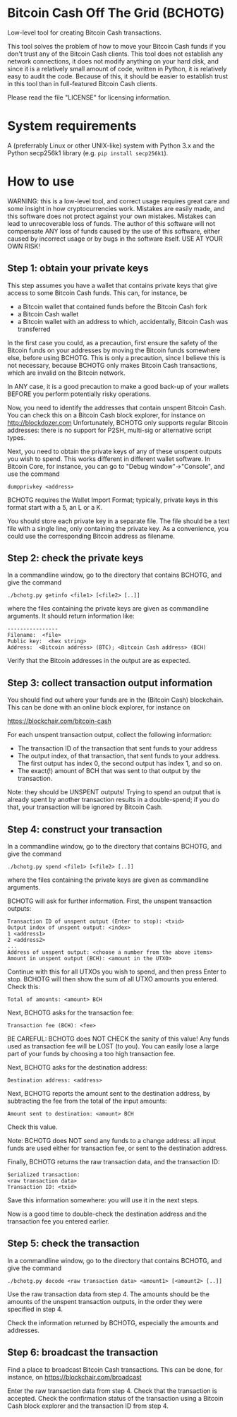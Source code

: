 Bitcoin Cash Off The Grid (BCHOTG)
==================================

Low-level tool for creating Bitcoin Cash transactions.

This tool solves the problem of how to move your Bitcoin Cash funds if you
don't trust any of the Bitcoin Cash clients. This tool does not establish any
network connections, it does not modify anything on your hard disk, and since it
is a relatively small amount of code, written in Python, it is relatively easy
to audit the code. Because of this, it should be easier to establish trust in
this tool than in full-featured Bitcoin Cash clients.

Please read the file "LICENSE" for licensing information.


System requirements
===================

A (preferrably Linux or other UNIX-like) system with Python 3.x and the Python
secp256k1 library (e.g. `pip install secp256k1`).

How to use
==========

WARNING: this is a low-level tool, and correct usage requires great care and
some insight in how cryptocurrencies work. Mistakes are easily made, and this
software does not protect against your own mistakes. Mistakes can lead to
unrecoverable loss of funds. The author of this software will not compensate
ANY loss of funds caused by the use of this software, either caused by incorrect
usage or by bugs in the software itself. USE AT YOUR OWN RISK!

Step 1: obtain your private keys
--------------------------------
This step assumes you have a wallet that contains private keys that give access
to some Bitcoin Cash funds. This can, for instance, be

 * a Bitcoin wallet that contained funds before the Bitcoin Cash fork
 * a Bitcoin Cash wallet
 * a Bitcoin wallet with an address to which, accidentally, Bitcoin Cash was
   transferred

In the first case you could, as a precaution, first ensure the safety of the
Bitcoin funds on your addresses by moving the Bitcoin funds somewhere else,
before using BCHOTG. This is only a precaution, since I believe this is not
necessary, because BCHOTG only makes Bitcoin Cash transactions, which are
invalid on the Bitcoin network.

In ANY case, it is a good precaution to make a good back-up of your wallets
BEFORE you perform potentially risky operations.

Now, you need to identify the addresses that contain unspent Bitcoin Cash.
You can check this on a Bitcoin Cash block explorer, for instance on
http://blockdozer.com
Unfortunately, BCHOTG only supports regular Bitcoin addresses: there is no
support for P2SH, multi-sig or alternative script types.

Next, you need to obtain the private keys of any of these unspent outputs you
wish to spend. This works different in different wallet software. In Bitcoin
Core, for instance, you can go to "Debug window"->"Console", and use the command

	dumpprivkey <address>

BCHOTG requires the Wallet Import Format; typically, private keys in this format
start with a 5, an L or a K.

You should store each private key in a separate file. The file should be a text
file with a single line, only containing the private key. As a convenience, you
could use the corresponding Bitcoin address as filename.

Step 2: check the private keys
------------------------------
In a commandline window, go to the directory that contains BCHOTG, and give
the command

	./bchotg.py getinfo <file1> [<file2> [..]]

where the files containing the private keys are given as commandline arguments.
It should return information like:

	----------------
	Filename:  <file>
	Public key:  <hex string>
	Address:  <Bitcoin address> (BTC); <Bitcoin Cash address> (BCH)

Verify that the Bitcoin addresses in the output are as expected.

Step 3: collect transaction output information
----------------------------------------------
You should find out where your funds are in the (Bitcoin Cash) blockchain.
This can be done with an online block explorer, for instance on

https://blockchair.com/bitcoin-cash

For each unspent transaction output, collect the following information:

 * The transaction ID of the transaction that sent funds to your address
 * The output index, of that transaction, that sent funds to your address.
   The first output has index 0, the second output has index 1, and so on.
 * The exact(!) amount of BCH that was sent to that output by the transaction.

Note: they should be UNSPENT outputs! Trying to spend an output that is already
spent by another transaction results in a double-spend; if you do that, your
transaction will be ignored by Bitcoin Cash.

Step 4: construct your transaction
----------------------------------
In a commandline window, go to the directory that contains BCHOTG, and give
the command

	./bchotg.py spend <file1> [<file2> [..]]

where the files containing the private keys are given as commandline arguments.

BCHOTG will ask for further information. First, the unspent transaction outputs:

	Transaction ID of unspent output (Enter to stop): <txid>
	Output index of unspent output: <index>
	1 <address1>
	2 <address2>
	...
	Address of unspent output: <choose a number from the above items>
	Amount in unspent output (BCH): <amount in the UTXO>

Continue with this for all UTXOs you wish to spend, and then press Enter to stop.
BCHOTG will then show the sum of all UTXO amounts you entered. Check this:

	Total of amounts: <amount> BCH

Next, BCHOTG asks for the transaction fee:

	Transaction fee (BCH): <fee>

BE CAREFUL: BCHOTG does NOT CHECK the sanity of this value! Any funds used as
transaction fee will be LOST (to you). You can easily lose a large part of your
funds by choosing a too high transaction fee.

Next, BCHOTG asks for the destination address:

	Destination address: <address>

Next, BCHOTG reports the amount sent to the destination address, by subtracting
the fee from the total of the input amounts:

	Amount sent to destination: <amount> BCH

Check this value.

Note: BCHOTG does NOT send any funds to a change address: all input funds are
used either for transaction fee, or sent to the destination address.

Finally, BCHOTG returns the raw transaction data, and the transaction ID:

	Serialized transaction:
	<raw transaction data>
	Transaction ID: <txid>

Save this information somewhere: you will use it in the next steps.

Now is a good time to double-check the destination address and the transaction
fee you entered earlier.

Step 5: check the transaction
-----------------------------

In a commandline window, go to the directory that contains BCHOTG, and give
the command

	./bchotg.py decode <raw transaction data> <amount1> [<amount2> [..]]

Use the raw transaction data from step 4. The amounts should be the amounts of
the unspent transaction outputs, in the order they were specified in step 4.

Check the information returned by BCHOTG, especially the amounts and addresses.

Step 6: broadcast the transaction
---------------------------------

Find a place to broadcast Bitcoin Cash transactions. This can be done, for
instance, on
https://blockchair.com/broadcast

Enter the raw transaction data from step 4. Check that the transaction is
accepted. Check the confirmation status of the transaction using a Bitcoin
Cash block explorer and the transaction ID from step 4.


